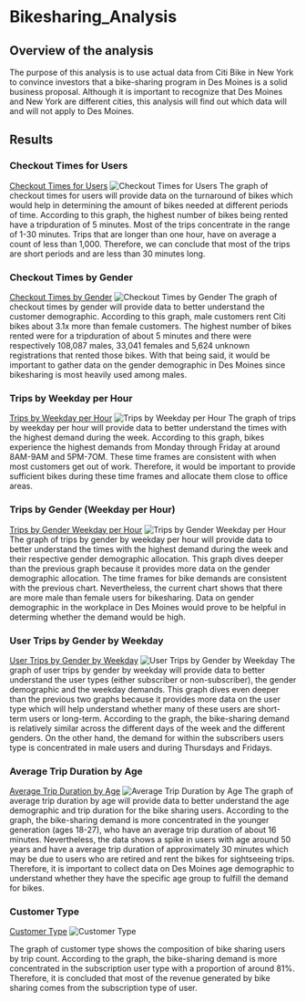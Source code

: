 # Bikesharing_Analysis

## Overview of the analysis
The purpose of this analysis is to use actual data from Citi Bike in New York to convince investors that a bike-sharing program in Des Moines is a solid business proposal. Although it is important to recognize that Des Moines and New York are different cities, this analysis will find out which data will and will not apply to Des Moines.

## Results

### Checkout Times for Users
[Checkout Times for Users](https://public.tableau.com/profile/wenyi.tan#!/vizhome/CheckoutTimesforUsers_16217475266230/CheckoutTimesforUsers)
![Checkout Times for Users](https://github.com/WTAN241/Bikesharing_Analysis/blob/main/Resources/checkout_times_for_users.PNG)
The graph of checkout times for users will provide data on the turnaround of bikes which would help in determining the amount of bikes needed at different periods of time. According to this graph, the highest number of bikes being rented have a tripduration of 5 minutes. Most of the trips concentrate in the range of 1-30 minutes. Trips that are longer than one hour, have on average a count of less than 1,000. Therefore, we can conclude that most of the trips are short periods and are less than 30 minutes long. 

### Checkout Times by Gender
[Checkout Times by Gender](https://public.tableau.com/profile/wenyi.tan#!/vizhome/CheckoutTimesbyGender_16217477984840/CheckoutTimesbyGender)
![Checkout Times by Gender](https://github.com/WTAN241/Bikesharing_Analysis/blob/main/Resources/checkout_times_by_gender.PNG)
The graph of checkout times by gender will provide data to better understand the customer demographic. According to this graph, male customers rent Citi bikes about 3.1x more than female customers. The highest number of bikes rented were for a tripduration of about 5 minutes and there were respectively 108,087 males, 33,041 females and 5,624 unknown registrations that rented those bikes. With that being said, it would be important to gather data on the gender demographic in Des Moines since bikesharing is most heavily used among males.

### Trips by Weekday per Hour
[Trips by Weekday per Hour](https://public.tableau.com/profile/wenyi.tan#!/vizhome/TripsbyWeekdayperHour_16217481594090/TripsbyWeekdayperHour)
![Trips by Weekday per Hour](https://github.com/WTAN241/Bikesharing_Analysis/blob/main/Resources/trips_by_weekday_per_hour.PNG)
The graph of trips by weekday per hour will provide data to better understand the times with the highest demand during the week. According to this graph, bikes experience the highest demands from Monday through Friday at around 8AM-9AM and 5PM-7OM. These time frames are consistent with when most customers get out of work. Therefore, it would be important to provide sufficient bikes during these time frames and allocate them close to office areas.

### Trips by Gender (Weekday per Hour)
[Trips by Gender Weekday per Hour](https://public.tableau.com/profile/wenyi.tan#!/vizhome/TripsbyGenderWeekdayperHour_16217483812650/TripsbyGenderWeekdayperHour)
![Trips by Gender Weekday per Hour](https://github.com/WTAN241/Bikesharing_Analysis/blob/main/Resources/trips_by_gender_weekday_per_hour.PNG)
The graph of trips by gender by weekday per hour will provide data to better understand the times with the highest demand during the week and their respective gender demographic allocation. This graph dives deeper than the previous graph because it provides more data on the gender demographic allocation. The time frames for bike demands are consistent with the previous chart. Nevertheless, the current chart shows that there are more male than female users for bikesharing. Data on gender demographic in the workplace in Des Moines would prove to be helpful in determing whether the demand would be high.

### User Trips by Gender by Weekday
[User Trips by Gender by Weekday](https://public.tableau.com/profile/wenyi.tan#!/vizhome/UserTripsbyGenderbyWeekday_16217485036010/UserTripsbyGenderbyWeekday)
![User Trips by Gender by Weekday](https://github.com/WTAN241/Bikesharing_Analysis/blob/main/Resources/user_trips_by_gender_by_weekday.PNG)
The graph of user trips by gender by weekday will provide data to better understand the user types (either subscriber or non-subscriber), the gender demographic and the weekday demands. This graph dives even deeper than the previous two graphs because it provides more data on the user type which will help understand whether many of these users are short-term users or long-term. According to the graph, the bike-sharing demand is relatively similar across the different days of the week and the different genders. On the other hand, the demand for within the subscribers users type is concentrated in male users and during Thursdays and Fridays.

### Average Trip Duration by Age
[Average Trip Duration by Age](https://public.tableau.com/profile/wenyi.tan#!/vizhome/AverageTripDuration_16217930927520/AverageTripDuration?publish=yes)
![Average Trip Duration by Age](https://github.com/WTAN241/Bikesharing_Analysis/blob/main/Resources/average_trip_duration_by_age.PNG)
The graph of average trip duration by age will provide data to better understand the age demographic and trip duration for the bike sharing users. According to the graph, the bike-sharing demand is more concentrated in the younger generation (ages 18-27), who have an average trip duration of about 16 minutes. Nevertheless, the data shows a spike in users with age around 50 years and have a average trip duration of approximately 30 minutes which may be due to users who are retired and rent the bikes for sightseeing trips. Therefore, it is important to collect data on Des Moines age demographic to understand whether they have the specific age group to fulfill the demand for bikes.

### Customer Type
[Customer Type](https://public.tableau.com/profile/wenyi.tan#!/vizhome/CustomerType_16217893691620/CustomerType)
![Customer Type](https://github.com/WTAN241/Bikesharing_Analysis/blob/main/Resources/customer_type.PNG)


The graph of customer type shows the composition of bike sharing users by trip count. According to the graph, the bike-sharing demand is more concentrated in the subscription user type with a proportion of around 81%. Therefore, it is concluded that most of the revenue generated by bike sharing comes from the subscription type of user.